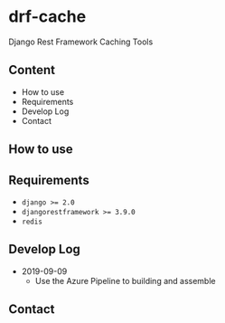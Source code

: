 # drf-cache

Django Rest Framework Caching Tools

## Content

* How to use
* Requirements
* Develop Log
* Contact


## How to use

## Requirements

* `django >= 2.0`
* `djangorestframework >= 3.9.0`
* `redis`

## Develop Log

* 2019-09-09
    - Use the Azure Pipeline to building and assemble
    
    
## Contact
